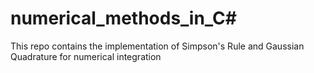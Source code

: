 # numerical_methods_in_C#
This repo contains the implementation of Simpson's Rule and Gaussian Quadrature for numerical integration

